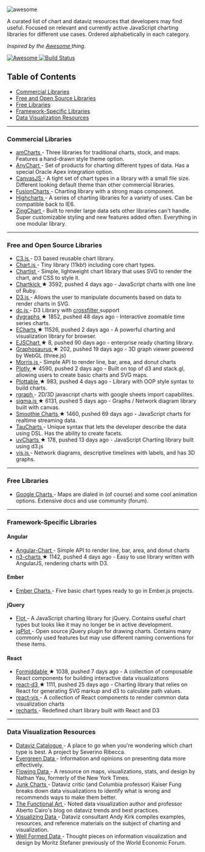 <p>
 <img alt="awesome" src="https://cdn.rawgit.com/zingchart/awesome-charting/media/assets/awesome-charting.svg"/>
</p>
<p>
 A curated list of chart and dataviz resources that developers may find useful. Focused on relevant and currently active JavaScript charting libraries for different use cases. Ordered alphabetically in each category.
</p>
<p>
 <em>
  Inspired by the
  <a href="https://github.com/sindresorhus/awesome">
   Awesome
  </a>
  thing.
 </em>
</p>
<p>
 <a href="https://github.com/sindresorhus/awesome">
  <img alt="Awesome" src="https://cdn.rawgit.com/sindresorhus/awesome/d7305f38d29fed78fa85652e3a63e154dd8e8829/media/badge.svg"/>
 </a>
 <a href="https://travis-ci.org/zingchart/awesome-charting">
  <img alt="Build Status" src="https://travis-ci.org/zingchart/awesome-charting.svg?branch=master"/>
 </a>
</p>
<h2>
 Table of Contents
</h2>
<ul>
 <li>
  <a href="#commercial-libraries">
   Commercial Libraries
  </a>
 </li>
 <li>
  <a href="#free-and-open-source-libraries">
   Free and Open Source Libraries
  </a>
 </li>
 <li>
  <a href="#free-libraries">
   Free Libraries
  </a>
 </li>
 <li>
  <a href="#framework-specific-libraries">
   Framework-Specific Libraries
  </a>
 </li>
 <li>
  <a href="#data-visualization-resources">
   Data Visualization Resources
  </a>
 </li>
</ul>
<hr/>
<h3>
 Commercial Libraries
</h3>
<ul>
 <li>
  <a href="https://www.amcharts.com/">
   amCharts
  </a>
  - Three libraries for traditional charts, stock, and maps. Features a hand-drawn style theme option.
 </li>
 <li>
  <a href="http://www.anychart.com/">
   AnyChart
  </a>
  - Set of products for charting different types of data. Has a special Oracle Apex integration option.
 </li>
 <li>
  <a href="http://canvasjs.com/">
   CanvasJS
  </a>
  - A tight set of chart types in a library with a small file size. Different looking default theme than other commercial libraries.
 </li>
 <li>
  <a href="http://www.fusioncharts.com/">
   FusionCharts
  </a>
  - Charting library with a strong maps component.
 </li>
 <li>
  <a href="http://www.highcharts.com/">
   Highcharts
  </a>
  - A series of charting libraries for a variety of uses. Can be compatible back to IE6.
 </li>
 <li>
  <a href="http://www.zingchart.com">
   ZingChart
  </a>
  - Built to render large data sets other libraries can't handle. Super customizable styling and new features added often. Everything in one modular library.
 </li>
</ul>
<hr/>
<h3>
 Free and Open Source Libraries
</h3>
<ul>
 <li>
  <a href="http://c3js.org/">
   C3.js
  </a>
  - D3 based reusable chart library.
 </li>
 <li>
  <a href="http://www.chartjs.org/">
   Chart.js
  </a>
  - Tiny library (11kb!) including core chart types.
 </li>
 <li>
  <a href="https://gionkunz.github.io/chartist-js/">
   Chartist
  </a>
  - Simple, lightweight chart library that uses SVG to render the chart, and CSS to style it.
 </li>
 <li>
  <a href="https://github.com/ankane/chartkick">
   Chartkick
  </a>
  <span>
   &#9733 3592, pushed 4 days ago
  </span>
  - JavaScript charts with one line of Ruby.
 </li>
 <li>
  <a href="https://d3js.org/">
   D3.js
  </a>
  - Allows the user to manipulate documents based on data to render charts in SVG.
 </li>
 <li>
  <a href="https://dc-js.github.io/dc.js/">
   dc.js
  </a>
  - D3 Library with
  <a href="http://square.github.io/crossfilter/">
   crossfilter
  </a>
  support
 </li>
 <li>
  <a href="https://github.com/danvk/dygraphs">
   dygraphs
  </a>
  <span>
   &#9733 1852, pushed 48 days ago
  </span>
  - Interactive zoomable time series charts.
 </li>
 <li>
  <a href="https://github.com/ecomfe/echarts">
   ECharts
  </a>
  <span>
   &#9733 11526, pushed 2 days ago
  </span>
  - A powerful charting and visualization library for browser.
 </li>
 <li>
  <a href="https://github.com/EmpriseCorporation/EJSCharts">
   EJSChart
  </a>
  <span>
   &#9733 8, pushed 90 days ago
  </span>
  - enterprise ready charting library.
 </li>
 <li>
  <a href="https://github.com/frewsxcv/graphosaurus">
   Graphosaurus
  </a>
  <span>
   &#9733 202, pushed 19 days ago
  </span>
  - 3D graph viewer powered by WebGL (three.js)
 </li>
 <li>
  <a href="http://morrisjs.github.io/morris.js">
   Morris.js
  </a>
  - Simple API to render line, bar, area, and donut charts
 </li>
 <li>
  <a href="https://github.com/plotly/plotly.js">
   Plotly
  </a>
  <span>
   &#9733 4590, pushed 2 days ago
  </span>
  - Built on top of d3 and stack.gl, allowing users to create basic charts and SVG maps.
 </li>
 <li>
  <a href="https://github.com/palantir/plottable">
   Plottable
  </a>
  <span>
   &#9733 983, pushed 4 days ago
  </span>
  - Library with OOP style syntax to build charts.
 </li>
 <li>
  <a href="http://www.rgraph.net/">
   rgraph
  </a>
  - 2D/3D javascript charts with google sheets import capabilites.
 </li>
 <li>
  <a href="https://github.com/jacomyal/sigma.js">
   sigma.js
  </a>
  <span>
   &#9733 6131, pushed 5 days ago
  </span>
  - Graphs / Network diagram library built with canvas.
 </li>
 <li>
  <a href="https://github.com/joewalnes/smoothie">
   Smoothie Charts
  </a>
  <span>
   &#9733 1460, pushed 69 days ago
  </span>
  - JavaScript charts for realtime streaming data.
 </li>
 <li>
  <a href="https://www.taucharts.com/">
   TauCharts
  </a>
  - Unique syntax that lets the developer describe the data using DSL. Has the ability to create facets.
 </li>
 <li>
  <a href="https://github.com/imaginea/uvCharts">
   uvCharts
  </a>
  <span>
   &#9733 178, pushed 13 days ago
  </span>
  - JavaScript Charting library built using d3.js
 </li>
 <li>
  <a href="http://visjs.org/">
   vis.js
  </a>
  - Network diagrams, descriptive timelines with labels, and has 3D graphs.
 </li>
</ul>
<hr/>
<h3>
 Free Libraries
</h3>
<ul>
 <li>
  <a href="https://developers.google.com/chart/">
   Google Charts
  </a>
  - Maps are dialed in (of course) and some cool animation options. Extensive docs and use community (forum).
 </li>
</ul>
<hr/>
<h3>
 Framework-Specific Libraries
</h3>
<h4>
 Angular
</h4>
<ul>
 <li>
  <a href="http://jtblin.github.io/angular-chart.js">
   Angular-Chart
  </a>
  - Simple API to render line, bar, area, and donut charts
 </li>
 <li>
  <a href="https://github.com/n3-charts/line-chart">
   n3-charts
  </a>
  <span>
   &#9733 1142, pushed 4 days ago
  </span>
  - Easy to use library written with AngularJS, rendering charts with D3.
 </li>
</ul>
<h4>
 Ember
</h4>
<ul>
 <li>
  <a href="http://addepar.github.io/ember-charts/#/overview">
   Ember Charts
  </a>
  - Five basic chart types ready to go in Ember.js projects.
 </li>
</ul>
<h4>
 jQuery
</h4>
<ul>
 <li>
  <a href="http://www.flotcharts.org/">
   Flot
  </a>
  - A JavaScript charting library for jQuery. Contains useful chart types but looks like it may no longer be in active development.
 </li>
 <li>
  <a href="http://www.jqplot.com">
   jqPlot
  </a>
  - Open source jQuery plugin for drawing charts. Contains many commonly used features but may use different naming conventions for these items.
 </li>
</ul>
<h4>
 React
</h4>
<ul>
 <li>
  <a href="https://github.com/FormidableLabs/victory">
   Formiddable
  </a>
  <span>
   &#9733 1038, pushed 7 days ago
  </span>
  - A collection of composable React components for building interactive data visualizations
 </li>
 <li>
  <a href="https://github.com/esbullington/react-d3">
   react-d3
  </a>
  <span>
   &#9733 1111, pushed 25 days ago
  </span>
  - Charting library that relies on React for generating SVG markup and d3 to calculate path values.
 </li>
 <li>
  <a href="https://github.com/uber-common/react-vis">
   react-vis
  </a>
  - A collection of React components to render common data visualization charts
 </li>
 <li>
  <a href="http://recharts.org">
   recharts
  </a>
  - Redefined chart library built with React and D3
 </li>
</ul>
<hr/>
<h3>
 Data Visualization Resources
</h3>
<ul>
 <li>
  <a href="http://datavizcatalogue.com">
   Dataviz Catalogue
  </a>
  - A place to go when you're wondering which chart type is best. A project by Severino Ribecca.
 </li>
 <li>
  <a href="http://stephanieevergreen.com">
   Evergreen Data
  </a>
  - Information and opinions on presenting data more effectively.
 </li>
 <li>
  <a href="http://flowingdata.com">
   Flowing Data
  </a>
  - A resource on maps, visualizations, stats, and design by Nathan Yau, formerly of the New York Times.
 </li>
 <li>
  <a href="http://junkcharts.typepad.com">
   Junk Charts
  </a>
  - Dataviz critic (and Columbia professor) Kaiser Fung breaks down data visualizations to identify what is wrong and recommends ways to make them better.
 </li>
 <li>
  <a href="http://www.thefunctionalart.com">
   The Functional Art
  </a>
  - Noted data visualization author and professor Aberto Cairo's blog on dataviz trends and best practices.
 </li>
 <li>
  <a href="http://www.visualisingdata.com">
   Visualizing Data
  </a>
  - Dataviz consultant Andy Kirk compiles examples, resources, and reference materials on the subject of charting and visualization.
 </li>
 <li>
  <a href="http://well-formed-data.net/archives/1210/little-boxes">
   Well Formed Data
  </a>
  - Thought pieces on information visualization and design by Moritz Stefaner previously of the World Economic Forum.
 </li>
</ul>
